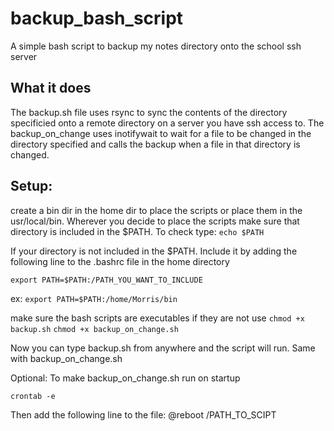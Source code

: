 # backup_bash_script
A simple bash script to backup my notes directory onto the school ssh server
## What it does
The backup.sh file uses rsync to sync the contents of the directory specificied onto a remote directory on a server you have ssh access to. 
The backup_on_change uses inotifywait to wait for a file to be changed in the directory specified and calls the backup when a file in that directory is changed.

## Setup:
create a bin dir in the home dir to place the scripts or place them in the usr/local/bin.
Wherever you decide to place the scripts make sure that directory is included in the $PATH. To check type:
`echo $PATH`

If your directory is not included in the $PATH. Include it by adding the following line to the .bashrc file in the home directory 

`export PATH=$PATH:/PATH_YOU_WANT_TO_INCLUDE`

ex:
`export PATH=$PATH:/home/Morris/bin`

make sure the bash scripts are executables if they are not use
`chmod +x backup.sh`
`chmod +x backup_on_change.sh`

Now you can type backup.sh from anywhere and the script will run. Same with backup_on_change.sh

Optional:
To make backup_on_change.sh run on startup

`crontab -e`

Then add the following line to the file:
@reboot /PATH_TO_SCIPT
